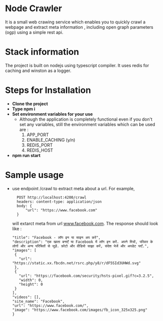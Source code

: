 # **Node Crawler**
It is a small web crawing service which enables you to quickly crawl a webpage and extract meta information , including open graph parameters (ogp) using a simple rest api.

# **Stack information**
The project is built on nodejs using typescript compiler. It uses redis for caching and winston as a logger.

# **Steps for Installation**
* **Clone the project**
* **Type npm i**
* **Set environment variables for your use**
  * Although the application is completely functional even if you don't set any variables, still the environment variables which can be used are :
      1. APP_PORT
      2. ENABLE_CACHING (y/n)
      3. REDIS_PORT
      4. REDIS_HOST
* **npm run start**

# **Sample usage**
* use endpoint /crawl to extract meta about a url. For example,
  ```
    POST http://localhost:4200/crawl
    headers: content-type: application/json
    body: {
        "url": "https://www.facebook.com"
    }
   ```
   will extarct meta from url www.facebook.com. The response should look like :
   ```{
  "title": "Facebook - लॉग इन या साइन अप करें",
  "description": "एक खाता बनाएँ या Facebook में लॉग इन करें. अपने मित्रों, परिवार के लोगों और अन्य परिचितों से जुड़ें. फ़ोटो और वीडियो साझा करें, संदेश भेजें और अपडेट पाएँ.",
  "images": [
    {
      "url": "https://static.xx.fbcdn.net/rsrc.php/y8/r/dF5SId3UHWd.svg"
    },
    {
      "url": "https://facebook.com/security/hsts-pixel.gif?c=3.2.5",
      "width": 0,
      "height": 0
    }
  ],
  "videos": [],
  "site_name": "Facebook",
  "url": "https://www.facebook.com/",
  "image": "https://www.facebook.com/images/fb_icon_325x325.png"
  }
